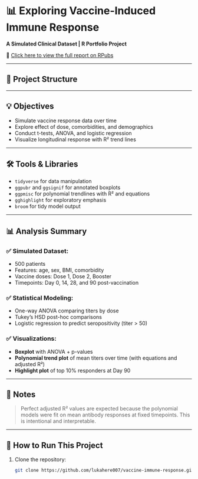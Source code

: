 # 📊 Exploring Vaccine-Induced Immune Response  
**A Simulated Clinical Dataset | R Portfolio Project**

📄 [Click here to view the full report on RPubs](https://rpubs.com/lukahere007/vaccine-response)

---

## 📁 Project Structure

---

## 💡 Objectives
- Simulate vaccine response data over time
- Explore effect of dose, comorbidities, and demographics
- Conduct t-tests, ANOVA, and logistic regression
- Visualize longitudinal response with R² trend lines

---

## 🛠️ Tools & Libraries
- `tidyverse` for data manipulation
- `ggpubr` and `ggsignif` for annotated boxplots
- `ggpmisc` for polynomial trendlines with R² and equations
- `gghighlight` for exploratory emphasis
- `broom` for tidy model output

---

## 📊 Analysis Summary

### ✅ Simulated Dataset:
- 500 patients
- Features: age, sex, BMI, comorbidity
- Vaccine doses: Dose 1, Dose 2, Booster
- Timepoints: Day 0, 14, 28, and 90 post-vaccination

### ✅ Statistical Modeling:
- One-way ANOVA comparing titers by dose
- Tukey’s HSD post-hoc comparisons
- Logistic regression to predict seropositivity (titer > 50)

### ✅ Visualizations:
- **Boxplot** with ANOVA + p-values
- **Polynomial trend plot** of mean titers over time (with equations and adjusted R²)
- **Highlight plot** of top 10% responders at Day 90

---

## 📌 Notes
> Perfect adjusted R² values are expected because the polynomial models were fit on mean antibody responses at fixed timepoints. This is intentional and interpretable.

---

## 🚀 How to Run This Project

1. Clone the repository:
   ```bash
   git clone https://github.com/lukahere007/vaccine-immune-response.git
